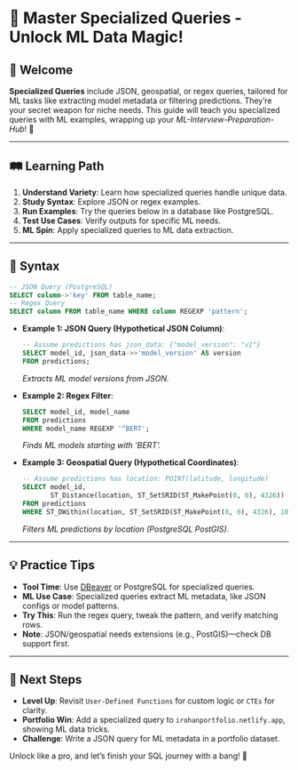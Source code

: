 # 🎉 Master Specialized Queries - Unlock ML Data Magic!

## 🌟 Welcome

**Specialized Queries** include JSON, geospatial, or regex queries, tailored for ML tasks like extracting model metadata or filtering predictions. They’re your secret weapon for niche needs. This guide will teach you specialized queries with ML examples, wrapping up your *ML-Interview-Preparation-Hub*! 🚀

---

## 🛤️ Learning Path

1. **Understand Variety**: Learn how specialized queries handle unique data.
2. **Study Syntax**: Explore JSON or regex examples.
3. **Run Examples**: Try the queries below in a database like PostgreSQL.
4. **Test Use Cases**: Verify outputs for specific ML needs.
5. **ML Spin**: Apply specialized queries to ML data extraction.

---

## 📜 Syntax

```sql
-- JSON Query (PostgreSQL)
SELECT column->'key' FROM table_name;
-- Regex Query
SELECT column FROM table_name WHERE column REGEXP 'pattern';
```

- **Example 1: JSON Query (Hypothetical JSON Column)**:
  ```sql
  -- Assume predictions has json_data: {"model_version": "v1"}
  SELECT model_id, json_data->>'model_version' AS version
  FROM predictions;
  ```
  *Extracts ML model versions from JSON.*

- **Example 2: Regex Filter**:
  ```sql
  SELECT model_id, model_name
  FROM predictions
  WHERE model_name REGEXP '^BERT';
  ```
  *Finds ML models starting with ‘BERT’.*

- **Example 3: Geospatial Query (Hypothetical Coordinates)**:
  ```sql
  -- Assume predictions has location: POINT(latitude, longitude)
  SELECT model_id,
         ST_Distance(location, ST_SetSRID(ST_MakePoint(0, 0), 4326)) AS distance
  FROM predictions
  WHERE ST_DWithin(location, ST_SetSRID(ST_MakePoint(0, 0), 4326), 1000);
  ```
  *Filters ML predictions by location (PostgreSQL PostGIS).*

---

## 💡 Practice Tips

- **Tool Time**: Use [DBeaver](https://dbeaver.io) or PostgreSQL for specialized queries.
- **ML Use Case**: Specialized queries extract ML metadata, like JSON configs or model patterns.
- **Try This**: Run the regex query, tweak the pattern, and verify matching rows.
- **Note**: JSON/geospatial needs extensions (e.g., PostGIS)—check DB support first.

---

## 🚀 Next Steps

- **Level Up**: Revisit `User-Defined Functions` for custom logic or `CTEs` for clarity.
- **Portfolio Win**: Add a specialized query to `irohanportfolio.netlify.app`, showing ML data tricks.
- **Challenge**: Write a JSON query for ML metadata in a portfolio dataset.

Unlock like a pro, and let’s finish your SQL journey with a bang! 🌟